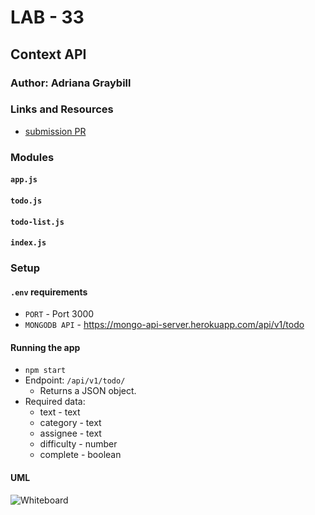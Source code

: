 # LAB - 33

## Context API

### Author: Adriana Graybill

### Links and Resources
* [submission PR](https://github.com/adrianagraybill/lab-Context-API/pull/1)

### Modules
#### `app.js`
#### `todo.js`
#### `todo-list.js`
#### `index.js`

### Setup
#### `.env` requirements
* `PORT` - Port 3000
* `MONGODB API` - https://mongo-api-server.herokuapp.com/api/v1/todo

#### Running the app
* `npm start`
* Endpoint: `/api/v1/todo/`
  * Returns a JSON object.
* Required data:
  * text - text
  * category - text
  * assignee - text
  * difficulty - number
  * complete - boolean

#### UML
![Whiteboard](./assets/image.png)
